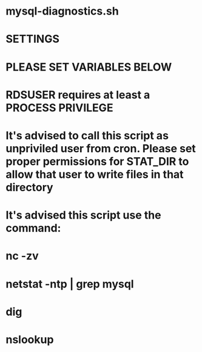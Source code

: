 # mysql-diagnostics.sh
#
# SETTINGS
# PLEASE SET VARIABLES BELOW
# 
# RDSUSER requires at least a PROCESS PRIVILEGE
# 
# It's advised to call this script as unpriviled user from cron. Please set proper permissions for STAT_DIR to allow that user to write files in that directory
# It's advised this script use the command:
#	nc -zv <RDSHOST> <RDSPORT>
#	netstat -ntp | grep mysql
#	dig <RDSHOST>
#	nslookup <RDSHOST>
#
